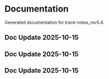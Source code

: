 # Documentation

Generated documentation for track-notes_rev0.4.

## Doc Update 2025-10-15

## Doc Update 2025-10-15

## Doc Update 2025-10-15
